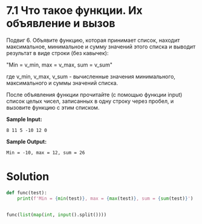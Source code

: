 # 7.1 Что такое функции. Их объявление и вызов

Подвиг 6. Объявите функцию, которая принимает список, находит максимальное, минимальное и сумму значений этого списка и
выводит результат в виде строки (без кавычек):

"Min = v_min, max = v_max, sum = v_sum"

где v_min, v_max, v_sum - вычисленные значения минимального, максимального и суммы значений списка.

После объявления функции прочитайте (с помощью функции input) список целых чисел, записанных в одну строку через пробел,
и вызовите функцию с этим списком.

**Sample Input:**

```
8 11 5 -10 12 0
```

**Sample Output:**

```
Min = -10, max = 12, sum = 26
```

# Solution

```python
def func(test):
    print(f'Min = {min(test)}, max = {max(test)}, sum = {sum(test)}')


func(list(map(int, input().split())))
```